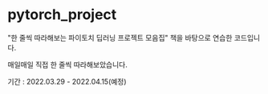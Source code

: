 # pytorch_project
"한 줄씩 따라해보는 파이토치 딥러닝 프로젝트 모음집" 
책을 바탕으로 연습한 코드입니다.

매일매일 직접 한 줄씩 따라해보았습니다. 

기간 : 2022.03.29 - 2022.04.15(예정)
